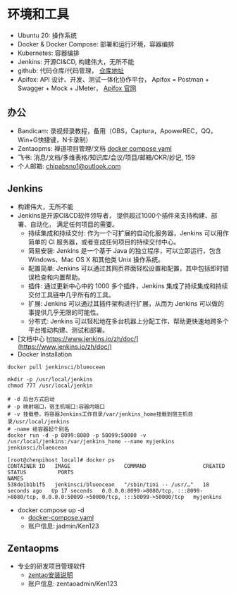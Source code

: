 # 环境和工具
- Ubuntu 20: 操作系统
- Docker & Docker Compose: 部署和运行环境，容器编排
- Kubernetes: 容器编排
- Jenkins: 开源CI&CD, 构建伟大，无所不能
- github: 代码仓库/代码管理， [仓库地址](https://github.com/chipabs)
- Apifox: API 设计、开发、测试一体化协作平台， Apifox = Postman + Swagger + Mock + JMeter， [Apifox 官网](https://apifox.com/)

## 办公
- Bandicam: 录视频录教程，备用（OBS，Captura，ApowerREC，QQ，Win+G快捷键，N卡录制）
- Zentaopms: 禅道项目管理/文档 [docker compose yaml](./TOOLS-zentao.md)
- 飞书: 消息/文档/多维表格/知识库/会议/项目/邮箱/OKR/妙记, 159
- 个人邮箱: chipabsno1@outlook.com

## Jenkins
- 构建伟大，无所不能
- Jenkins是开源CI&CD软件领导者， 提供超过1000个插件来支持构建、部署、自动化， 满足任何项目的需要。
  - 持续集成和持续交付: 作为一个可扩展的自动化服务器，Jenkins 可以用作简单的 CI 服务器，或者变成任何项目的持续交付中心。
  - 简易安装: Jenkins 是一个基于 Java 的独立程序，可以立即运行，包含 Windows、Mac OS X 和其他类 Unix 操作系统。
  - 配置简单: Jenkins 可以通过其网页界面轻松设置和配置，其中包括即时错误检查和内置帮助。
  - 插件: 通过更新中心中的 1000 多个插件，Jenkins 集成了持续集成和持续交付工具链中几乎所有的工具。
  - 扩展: Jenkins 可以通过其插件架构进行扩展，从而为 Jenkins 可以做的事提供几乎无限的可能性。
  - 分布式: Jenkins 可以轻松地在多台机器上分配工作，帮助更快速地跨多个平台推动构建、测试和部署。
- [文档中心 https://www.jenkins.io/zh/doc/](https://www.jenkins.io/zh/doc/)
- Docker Installation

```
docker pull jenkinsci/blueocean

mkdir -p /usr/local/jenkins
chmod 777 /usr/local/jenkin

# -d 后台方式启动
# -p 映射端口，宿主机端口:容器内端口
# -v 挂载卷，将容器Jenkins工作目录/var/jenkins_home挂载到宿主机目录/usr/local/jenkins
# -name 给容器起个别名
docker run -d -p 8099:8080 -p 50099:50000 -v /usr/local/jenkins:/var/jenkins_home --name myjenkins jenkinsci/blueocean

[root@chenpihost local]# docker ps
CONTAINER ID   IMAGE                 COMMAND                  CREATED          STATUS          PORTS                                                                                      NAMES
538de1b1b1f5   jenkinsci/blueocean   "/sbin/tini -- /usr/…"   18 seconds ago   Up 17 seconds   0.0.0.0:8099->8080/tcp, :::8099->8080/tcp, 0.0.0.0:50099->50000/tcp, :::50099->50000/tcp   myjenkins
```

- docker compose up -d
  - [docker-compose.yaml](./TOOLS-jenkins-docker-compose.yaml)
  - 账户信息: jadmin/Ken123



## Zentaopms
- 专业的研发项目管理软件
  - [zentao安装说明](./TOOLS-zentao.md)
  - 账户信息: zentaoadmin/Ken123

